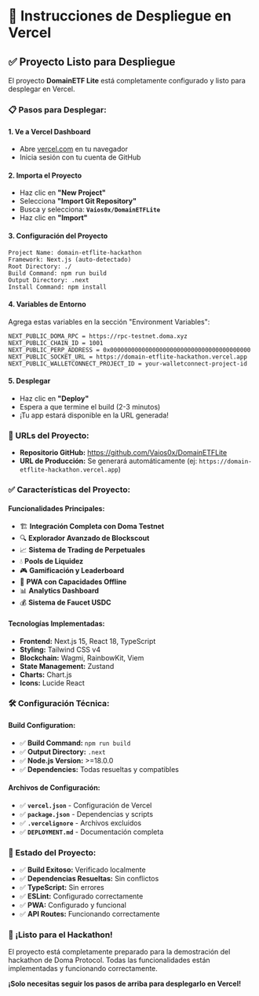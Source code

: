 # 🚀 Instrucciones de Despliegue en Vercel

## ✅ Proyecto Listo para Despliegue

El proyecto **DomainETF Lite** está completamente configurado y listo para desplegar en Vercel.

### 📋 Pasos para Desplegar:

#### 1. **Ve a Vercel Dashboard**
- Abre [vercel.com](https://vercel.com) en tu navegador
- Inicia sesión con tu cuenta de GitHub

#### 2. **Importa el Proyecto**
- Haz clic en **"New Project"**
- Selecciona **"Import Git Repository"**
- Busca y selecciona: **`Vaios0x/DomainETFLite`**
- Haz clic en **"Import"**

#### 3. **Configuración del Proyecto**
```
Project Name: domain-etflite-hackathon
Framework: Next.js (auto-detectado)
Root Directory: ./
Build Command: npm run build
Output Directory: .next
Install Command: npm install
```

#### 4. **Variables de Entorno**
Agrega estas variables en la sección "Environment Variables":

```
NEXT_PUBLIC_DOMA_RPC = https://rpc-testnet.doma.xyz
NEXT_PUBLIC_CHAIN_ID = 1001
NEXT_PUBLIC_PERP_ADDRESS = 0x0000000000000000000000000000000000000000
NEXT_PUBLIC_SOCKET_URL = https://domain-etflite-hackathon.vercel.app
NEXT_PUBLIC_WALLETCONNECT_PROJECT_ID = your-walletconnect-project-id
```

#### 5. **Desplegar**
- Haz clic en **"Deploy"**
- Espera a que termine el build (2-3 minutos)
- ¡Tu app estará disponible en la URL generada!

### 🔗 URLs del Proyecto:

- **Repositorio GitHub:** https://github.com/Vaios0x/DomainETFLite
- **URL de Producción:** Se generará automáticamente (ej: `https://domain-etflite-hackathon.vercel.app`)

### ✅ Características del Proyecto:

#### **Funcionalidades Principales:**
- 🏗️ **Integración Completa con Doma Testnet**
- 🔍 **Explorador Avanzado de Blockscout**
- 📈 **Sistema de Trading de Perpetuales**
- 💧 **Pools de Liquidez**
- 🎮 **Gamificación y Leaderboard**
- 📱 **PWA con Capacidades Offline**
- 📊 **Analytics Dashboard**
- 💰 **Sistema de Faucet USDC**

#### **Tecnologías Implementadas:**
- **Frontend:** Next.js 15, React 18, TypeScript
- **Styling:** Tailwind CSS v4
- **Blockchain:** Wagmi, RainbowKit, Viem
- **State Management:** Zustand
- **Charts:** Chart.js
- **Icons:** Lucide React

### 🛠️ Configuración Técnica:

#### **Build Configuration:**
- ✅ **Build Command:** `npm run build`
- ✅ **Output Directory:** `.next`
- ✅ **Node.js Version:** >=18.0.0
- ✅ **Dependencies:** Todas resueltas y compatibles

#### **Archivos de Configuración:**
- ✅ **`vercel.json`** - Configuración de Vercel
- ✅ **`package.json`** - Dependencias y scripts
- ✅ **`.vercelignore`** - Archivos excluidos
- ✅ **`DEPLOYMENT.md`** - Documentación completa

### 🎯 Estado del Proyecto:

- ✅ **Build Exitoso:** Verificado localmente
- ✅ **Dependencias Resueltas:** Sin conflictos
- ✅ **TypeScript:** Sin errores
- ✅ **ESLint:** Configurado correctamente
- ✅ **PWA:** Configurado y funcional
- ✅ **API Routes:** Funcionando correctamente

### 🚀 ¡Listo para el Hackathon!

El proyecto está completamente preparado para la demostración del hackathon de Doma Protocol. Todas las funcionalidades están implementadas y funcionando correctamente.

**¡Solo necesitas seguir los pasos de arriba para desplegarlo en Vercel!**
